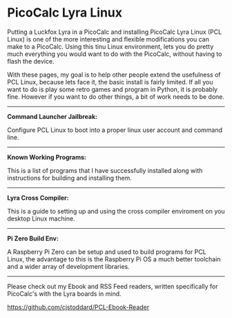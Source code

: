 # PicoCalc Lyra Linux

Putting a Luckfox Lyra in a PicoCalc and installing PicoCalc Lyra Linux (PCL Linux) is one of the more interesting and flexible modifications you can make to a PicoCalc. Using this tinu Linux environment, lets you do pretty much everything you would want to do with the PicoCalc, without having to flash the device.

With these pages, my goal is to help other people extend the usefulness of PCL Linux, because lets face it, the basic install is fairly limited. If all you want to do is play some retro games and program in Python, it is probably fine. However if you want to do other things, a bit of work needs to be done.

---
**Command Launcher Jailbreak:**

Configure PCL Linux to boot into a proper linux user account and command line.

---
**Known Working Programs:**

This is a list of programs that I have successfully installed along with instructions for building and installing them.

---
**Lyra Cross Compiler:**

This is a guide to setting up and using the cross compiler enviroment on you desktop Linux machine.

---
**Pi Zero Build Env:**

A Raspberry Pi Zero can be setup and used to build programs for PCL Linux, the advantage to this is the Raspberry Pi OS a much better toolchain and a wider array of development libraries.

---
Please check out my Ebook and RSS Feed readers, written specifically for PicoCalc's with the Lyra boards in mind.

https://github.com/cjstoddard/PCL-Ebook-Reader
